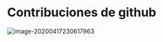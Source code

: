 # Contribuciones de github

![image-20200417230617963](C:\Users\Adamari\AppData\Roaming\Typora\typora-user-images\image-20200417230617963.png)